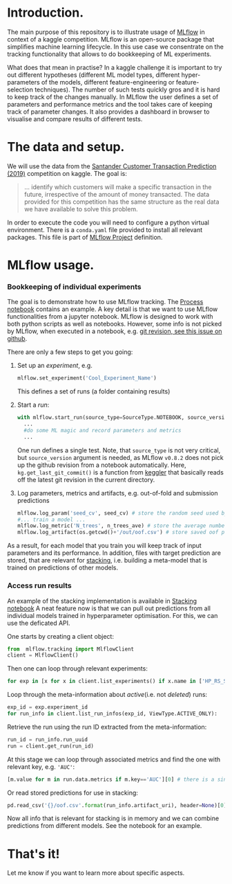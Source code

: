 # Introduction.

The main purpose of this repository is to illustrate usage of [MLflow](https://mlflow.org/)
in context of a kaggle competition.
MLflow is an open-source package that simplifies machine learning lifecycle.
In this use case we consentrate on the tracking functionality
that allows to do bookkeeping of ML experiments.

What does that mean in practise?
In a kaggle challenge it is important to try out different hypotheses
(different ML model types, different hyper-parameters of the models,
different feature-engineering or feature-selection techniques).
The number of such tests quickly gros and it is hard to keep track of the changes manually.
In MLflow the user defines a set of parameters and performance metrics
and the tool takes care of keeping track of parameter changes.
It also provides a dashboard in browser to visualise and compare results of different tests.

# The data and setup.

We will use the data from the 
[Santander Customer Transaction Prediction (2019)](https://www.kaggle.com/c/santander-customer-transaction-prediction)
competition on kaggle.
The goal is:

> ... identify which customers will make a specific transaction in the future, irrespective of the amount of money transacted. The data provided for this competition has the same structure as the real data we have available to solve this problem.

In order to execute the code you will need to configure a python virtual environment.
There is a `conda.yaml` file provided to install all relevant packages.
This file is part of [MLflow Project](https://mlflow.org/docs/latest/projects.html) definition.

# MLflow usage.

### Bookkeeping of individual experiments

The goal is to demonstrate how to use MLflow tracking. 
The [Process notebook](ttps://github.com/mlisovyi/KaggleSantander2019/Process.ipynb) contains an example.
A key detail is that we want to use MLflow functionalities from a jupyter notebook.
MLflow is designed to work with both python scripts as well as notebooks.
However, some info is not picked by MLflow, when executed in a notebook,
e.g. [git revision, see this issue on github](https://github.com/mlflow/mlflow/issues/973).

There are only a few steps to get you going:

1. Set up an _experiment_, e.g. 
    ```python
    mlflow.set_experiment('Cool_Experiment_Name')
    ```
    This defines a set of runs (a folder containing results)
  
2. Start a _run_:
    ```python
    with mlflow.start_run(source_type=SourceType.NOTEBOOK, source_version=kg.get_last_git_commit())
      ...
      #do some ML magic and record parameters and metrics
      ...
     ```
    One run defines a single test.
    Note, that `source_type` is not very critical, but `source_version` argument is needed,
    as MLflow `v0.8.2` does not pick up the github revision from a notebook automatically.
    Here, `kg.get_last_git_commit()` is a function from [keggler](https://github.com/mlisovyi/Keggler)
    that basically reads off the latest git revision in the current directory.
    
3. Log parameters, metrics and artifacts, e.g. out-of-fold and submission predictions
    ```python
    mlflow.log_param('seed_cv', seed_cv) # store the random seed used by the model
    #... train a model ...
    mlflow.log_metric('N_trees', n_trees_ave) # store the average number of trees
    mlflow.log_artifact(os.getcwd()+'/out/oof.csv') # store saved oof predictions on the training data
    ```

As a result, for each model that you train you will keep track of input parameters and its performance.
In addition, files with target prediction are stored, that are relevant for [stacking](http://blog.kaggle.com/2017/06/15/stacking-made-easy-an-introduction-to-stacknet-by-competitions-grandmaster-marios-michailidis-kazanova/),
i.e. building a meta-model that is trained on predictions of other models.

### Access run results

An example of the stacking implementation is available in [Stacking notebook](https://github.com/mlisovyi/KaggleSantander2019/Stacking.ipynb)
A neat feature now is that we can pull out predictions from all individual models trained in hyperparameter optimisation.
For this, we can use the deficated API.

One starts by creating a client object:
```python
from  mlflow.tracking import MlflowClient
client = MlflowClient()
```
Then one can loop through relevant experiments:
```python
for exp in [x for x in client.list_experiments() if x.name in ['HP_RS_Stratified', 'HP_RS_Stratified_RandomForest']]:
```
Loop through the meta-information about _active_(i.e. not _deleted_) runs:
```python
exp_id = exp.experiment_id
for run_info in client.list_run_infos(exp_id, ViewType.ACTIVE_ONLY):
```
Retrieve the run using the run ID extracted from the meta-information:
```python
run_id = run_info.run_uuid
run = client.get_run(run_id)
```
At this stage we can loop through associated metrics and find the one with relevant key, e.g. `'AUC'`:
```python
[m.value for m in run.data.metrics if m.key=='AUC'][0] # there is a single metric value stored, so we access the -th element of returned list
```
Or read stored predictions for use in stacking:
```python
pd.read_csv('{}/oof.csv'.format(run_info.artifact_uri), header=None)[0].astype(np.float32)
```

Now all info that is relevant for stacking is in memory and we can combine predictions from different models. 
See the notebook for an example.

# That's it!

Let me know if you want to learn more about specific aspects.
